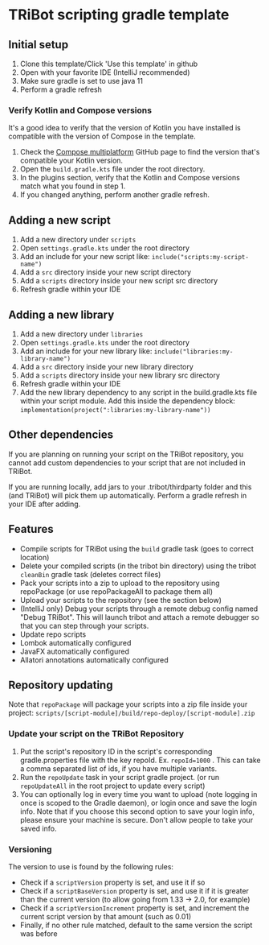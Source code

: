 # TRiBot scripting gradle template

## Initial setup
1) Clone this template/Click 'Use this template' in github
2) Open with your favorite IDE (IntelliJ recommended)
3) Make sure gradle is set to use java 11
4) Perform a gradle refresh
### Verify Kotlin and Compose versions
It's a good idea to verify that the version of Kotlin you have installed is compatible with the version of Compose in the template.
1) Check the [Compose multiplatform](https://github.com/JetBrains/compose-multiplatform/blob/master/VERSIONING.md#kotlin-compatibility) GitHub page to find the version that's compatible your Kotlin version.
2) Open the `build.gradle.kts` file under the root directory.
3) In the plugins section, verify that the Kotlin and Compose versions match what you found in step 1.
4) If you changed anything, perform another gradle refresh.

## Adding a new script
1) Add a new directory under `scripts`
2) Open `settings.gradle.kts` under the root directory
3) Add an include for your new script like: `include("scripts:my-script-name")`
4) Add a `src` directory inside your new script directory
5) Add a `scripts` directory inside your new script src directory
6) Refresh gradle within your IDE

## Adding a new library
1) Add a new directory under `libraries`
2) Open `settings.gradle.kts` under the root directory
3) Add an include for your new library like: `include("libraries:my-library-name")`
4) Add a `src` directory inside your new library directory
5) Add a `scripts` directory inside your new library src directory
6) Refresh gradle within your IDE
7) Add the new library dependency to any script in the build.gradle.kts file within your script module. Add this inside
the dependency block: `implementation(project(":libraries:my-library-name"))`

## Other dependencies
If you are planning on running your script on the TRiBot repository, you cannot add custom dependencies to your 
script that are not included in TRiBot. 

If you are running locally, add jars to your .tribot/thirdparty folder and 
this (and TRiBot) will pick them up automatically. Perform a gradle refresh in your IDE after adding.

## Features
* Compile scripts for TRiBot using the `build` gradle task (goes to correct location)
* Delete your compiled scripts (in the tribot bin directory) using the tribot `cleanBin` gradle task (deletes correct 
  files)
* Pack your scripts into a zip to upload to the repository using repoPackage (or use repoPackageAll to package them all)
* Upload your scripts to the repository (see the section below)
* (IntelliJ only) Debug your scripts through a remote debug config named "Debug TRiBot". This will launch tribot and
attach a remote debugger so that you can step through your scripts.
* Update repo scripts
* Lombok automatically configured
* JavaFX automatically configured
* Allatori annotations automatically configured

## Repository updating
Note that `repoPackage` will package your scripts into a zip file inside your project: `scripts/[script-module]/build/repo-deploy/[script-module].zip`
### Update your script on the TRiBot Repository
1) Put the script's repository ID in the script's corresponding gradle.properties file with the key repoId. Ex. 
   `repoId=1000` . This can take a comma separated list of ids, if you have multiple variants.
2) Run the `repoUpdate` task in your script gradle project. (or run `repoUpdateAll` in the root project to update 
   every script)
3) You can optionally log in every time you want to upload (note logging in once is scoped to the Gradle daemon), or 
   login once and save the login info. Note that if you choose this second option to save your login info, please 
   ensure your machine is secure. Don't allow people to take your saved info.

### Versioning
The version to use is found by the following rules:
* Check if a `scriptVersion` property is set, and use it if so
* Check if a `scriptBaseVersion` property is set, and use it if it is greater than the current version (to allow 
  going from 1.33 -> 2.0, for example)
* Check if a `scriptVersionIncrement` property is set, and increment the current script version by that amount (such 
  as 0.01)
* Finally, if no other rule matched, default to the same version the script was before

